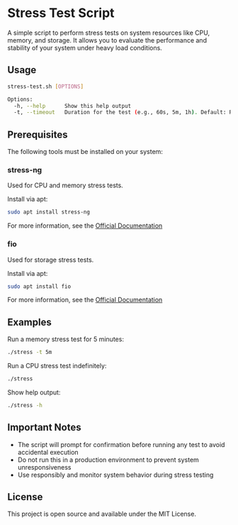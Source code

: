 # Stress Test Script

A simple script to perform stress tests on system resources like CPU, memory, and storage. It allows you to evaluate the performance and stability of your system under heavy load conditions.

## Usage

```bash
stress-test.sh [OPTIONS]

Options:
  -h, --help      Show this help output
  -t, --timeout   Duration for the test (e.g., 60s, 5m, 1h). Default: Runs indefinitely.
```

## Prerequisites

The following tools must be installed on your system:

### stress-ng
Used for CPU and memory stress tests.

Install via apt:
```bash
sudo apt install stress-ng
```

For more information, see the [Official Documentation](https://wiki.ubuntu.com/Kernel/Reference/stress-ng)

### fio
Used for storage stress tests.

Install via apt:
```bash
sudo apt install fio
```

For more information, see the [Official Documentation](https://fio.readthedocs.io/)

## Examples

Run a memory stress test for 5 minutes:
```bash
./stress -t 5m
```

Run a CPU stress test indefinitely:
```bash
./stress
```

Show help output:
```bash
./stress -h
```

## Important Notes

- The script will prompt for confirmation before running any test to avoid accidental execution
- Do not run this in a production environment to prevent system unresponsiveness
- Use responsibly and monitor system behavior during stress testing

## License

This project is open source and available under the MIT License.
